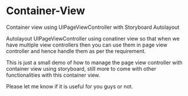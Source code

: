 # Container-View
Container view using UIPageViewController with Storyboard Autolayout

Autolayout UIPageViewController using conatiner view so that when we have multiple view controllers then you can use them
in page view controller and hence handle them as per the requirement.

This is just a small demo of how to manage the page view controller with container view using storyboard, still more to come
with other functionalities with this container view.

Please let me know if it is useful for you guys or not.

